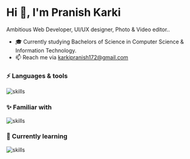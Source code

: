 <h1>Hi 👋, I'm Pranish Karki</h1>

Ambitious Web Developer, UI/UX designer, Photo & Video editor..

- 🎓 Currently studying Bachelors of Science in Computer Science & Information Technology.
- 📫 Reach me via karkipranish172@gmail.com


### ⚡ Languages & tools 
![skills](https://skillicons.dev/icons?i=ts,js,html,css,sass,bootstrap,react,redux,nextjs,tailwind,firebase,git&theme=dark)

### ✨ Familiar with 
![skills](https://skillicons.dev/icons?i=figma,wordpress,php,postgres,ps,pr,git,github&theme=dark&perline=4)

### 📖 Currently learning
![skills](https://skillicons.dev/icons?i=nodejs,django,mongodb&theme=dark)

